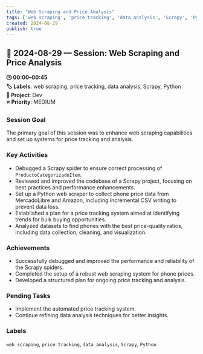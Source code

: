 ```yaml
---
title: "Web Scraping and Price Analysis"
tags: ['web scraping', 'price tracking', 'data analysis', 'Scrapy', 'Python']
created: 2024-08-29
publish: true
---
```


## 📅 2024-08-29 — Session: Web Scraping and Price Analysis

**🕒 00:00–00:45**  
**🏷️ Labels**: web scraping, price tracking, data analysis, Scrapy, Python  
**📂 Project**: Dev  
**⭐ Priority**: MEDIUM  


### Session Goal
The primary goal of this session was to enhance web scraping capabilities and set up systems for price tracking and analysis.

### Key Activities
- Debugged a Scrapy spider to ensure correct processing of `ProductoCategorizadoItem`.
- Reviewed and improved the codebase of a Scrapy project, focusing on best practices and performance enhancements.
- Set up a Python web scraper to collect phone price data from MercadoLibre and Amazon, including incremental CSV writing to prevent data loss.
- Established a plan for a price tracking system aimed at identifying trends for bulk buying opportunities.
- Analyzed datasets to find phones with the best price-quality ratios, including data collection, cleaning, and visualization.

### Achievements
- Successfully debugged and improved the performance and reliability of the Scrapy spiders.
- Completed the setup of a robust web scraping system for phone prices.
- Developed a structured plan for ongoing price tracking and analysis.

### Pending Tasks
- Implement the automated price tracking system.
- Continue refining data analysis techniques for better insights.

### Labels
`web scraping`, `price tracking`, `data analysis`, `Scrapy`, `Python`
